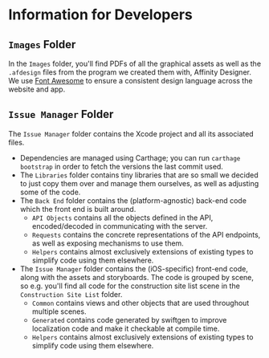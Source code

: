 # Information for Developers

## `Images` Folder

In the `Images` folder, you'll find PDFs of all the graphical assets as well as the `.afdesign` files from the program we created them with, Affinity Designer. We use [Font Awesome](https://fontawesome.com) to ensure a consistent design language across the website and app.

## `Issue Manager` Folder

The `Issue Manager` folder contains the Xcode project and all its associated files.

- Dependencies are managed using Carthage; you can run `carthage bootstrap` in order to fetch the versions the last commit used.
- The `Libraries` folder contains tiny libraries that are so small we decided to just copy them over and manage them ourselves, as well as adjusting some of the code.
- The `Back End` folder contains the (platform-agnostic) back-end code which the front end is built around.
	- `API Objects` contains all the objects defined in the API, encoded/decoded in communicating with the server.
	- `Requests` contains the concrete representations of the API endpoints, as well as exposing mechanisms to use them.
	- `Helpers` contains almost exclusively extensions of existing types to simplify code using them elsewhere.
- The `Issue Manager` folder contains the (iOS-specific) front-end code, along with the assets and storyboards. The code is grouped by scene, so e.g. you'll find all code for the construction site list scene in the `Construction Site List` folder.
	- `Common` contains views and other objects that are used throughout multiple scenes.
	- `Generated` contains code generated by swiftgen to improve localization code and make it checkable at compile time.
	- `Helpers` contains almost exclusively extensions of existing types to simplify code using them elsewhere.
